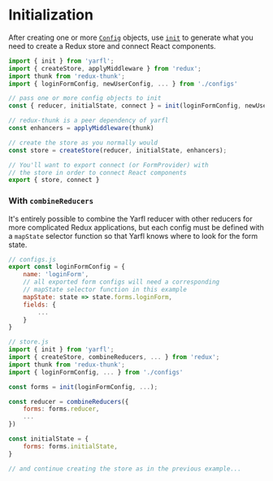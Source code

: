 # Initialization

After creating one or more [`Config`](../api/Config.md) objects, use [`init`](../api/init.md) to generate what you need to create a Redux store and connect React components.

```javascript
import { init } from 'yarfl';
import { createStore, applyMiddleware } from 'redux';
import thunk from 'redux-thunk';
import { loginFormConfig, newUserConfig, ... } from './configs'

// pass one or more config objects to init
const { reducer, initialState, connect } = init(loginFormConfig, newUserConfig, ...);

// redux-thunk is a peer dependency of yarfl
const enhancers = applyMiddleware(thunk)

// create the store as you normally would
const store = createStore(reducer, initialState, enhancers);

// You'll want to export connect (or FormProvider) with
// the store in order to connect React components
export { store, connect }
```

### With `combineReducers`

It's entirely possible to combine the Yarfl reducer with other reducers for more complicated Redux applications, but each config must be defined with a `mapState` selector function so that Yarfl knows where to look for the form state.

```javascript
// configs.js
export const loginFormConfig = {
    name: 'loginForm',
    // all exported form configs will need a corresponding
    // mapState selector function in this example
    mapState: state => state.forms.loginForm,
    fields: {
        ...
    }
}
```

```javascript
// store.js
import { init } from 'yarfl';
import { createStore, combineReducers, ... } from 'redux';
import thunk from 'redux-thunk';
import { loginFormConfig, ... } from './configs'

const forms = init(loginFormConfig, ...);

const reducer = combineReducers({
    forms: forms.reducer,
    ...
})

const initialState = {
    forms: forms.initialState,
}

// and continue creating the store as in the previous example...
```
